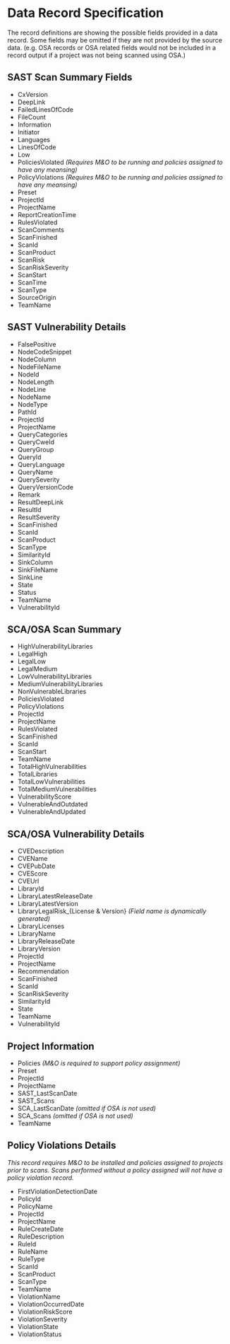 # Data Record Specification

The record definitions are showing the possible fields provided in a data record.  Some fields may be omitted if they are not provided
by the source data.  (e.g. OSA records or OSA related fields would not be included in a record output if a project was not being scanned
using OSA.)



## SAST Scan Summary Fields

* CxVersion
* DeepLink
* FailedLinesOfCode
* FileCount
* Information
* Initiator
* Languages
* LinesOfCode
* Low
* PoliciesViolated *(Requires M&O to be running and policies assigned to have any meansing)*
* PolicyViolations *(Requires M&O to be running and policies assigned to have any meansing)*
* Preset
* ProjectId
* ProjectName
* ReportCreationTime
* RulesViolated
* ScanComments
* ScanFinished
* ScanId
* ScanProduct
* ScanRisk
* ScanRiskSeverity
* ScanStart
* ScanTime
* ScanType
* SourceOrigin
* TeamName


## SAST Vulnerability Details

* FalsePositive
* NodeCodeSnippet
* NodeColumn
* NodeFileName
* NodeId
* NodeLength
* NodeLine
* NodeName
* NodeType
* PathId
* ProjectId
* ProjectName
* QueryCategories
* QueryCweId
* QueryGroup
* QueryId
* QueryLanguage
* QueryName
* QuerySeverity
* QueryVersionCode
* Remark
* ResultDeepLink
* ResultId
* ResultSeverity
* ScanFinished
* ScanId
* ScanProduct
* ScanType
* SimilarityId
* SinkColumn
* SinkFileName
* SinkLine
* State
* Status
* TeamName
* VulnerabilityId


## SCA/OSA Scan Summary

* HighVulnerabilityLibraries
* LegalHigh
* LegalLow
* LegalMedium
* LowVulnerabilityLibraries
* MediumVulnerabilityLibraries
* NonVulnerableLibraries
* PoliciesViolated
* PolicyViolations
* ProjectId
* ProjectName
* RulesViolated
* ScanFinished
* ScanId
* ScanStart
* TeamName
* TotalHighVulnerabilities
* TotalLibraries
* TotalLowVulnerabilities
* TotalMediumVulnerabilities
* VulnerabilityScore
* VulnerableAndOutdated
* VulnerableAndUpdated


## SCA/OSA Vulnerability Details

* CVEDescription
* CVEName
* CVEPubDate
* CVEScore
* CVEUrl
* LibraryId
* LibraryLatestReleaseDate
* LibraryLatestVersion
* LibraryLegalRisk_{License & Version} *(Field name is dynamically generated)*
* LibraryLicenses
* LibraryName
* LibraryReleaseDate
* LibraryVersion
* ProjectId
* ProjectName
* Recommendation
* ScanFinished
* ScanId
* ScanRiskSeverity
* SimilarityId
* State
* TeamName
* VulnerabilityId


## Project Information

* Policies *(M&O is required to support policy assignment)*
* Preset
* ProjectId
* ProjectName
* SAST_LastScanDate
* SAST_Scans
* SCA_LastScanDate *(omitted if OSA is not used)*
* SCA_Scans *(omitted if OSA is not used)*
* TeamName

## Policy Violations Details

*This record requires M&O to be installed and policies assigned to projects prior to scans.  Scans performed without a policy assigned will not have a policy
violation record.*

* FirstViolationDetectionDate
* PolicyId
* PolicyName
* ProjectId
* ProjectName
* RuleCreateDate
* RuleDescription
* RuleId
* RuleName
* RuleType
* ScanId
* ScanProduct
* ScanType
* TeamName
* ViolationName
* ViolationOccurredDate
* ViolationRiskScore
* ViolationSeverity
* ViolationState
* ViolationStatus





